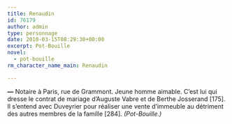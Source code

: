 ```yaml
---
title: Renaudin
id: 76179
author: admin
type: personnage
date: 2010-03-15T08:29:30+00:00
excerpt: Pot-Bouille
novel:
  - pot-bouille
rm_character_name_main: Renaudin

---
```

**—** Notaire à Paris, rue de Grammont. Jeune homme aimable. C&rsquo;est lui qui dresse le contrat de mariage d&rsquo;Auguste Vabre et de Berthe Josserand [175]. Il s&rsquo;entend avec Duveyrier pour réaliser une vente d&rsquo;immeuble au détriment des autres membres de la famille [284]. _(Pot-Bouille.)_